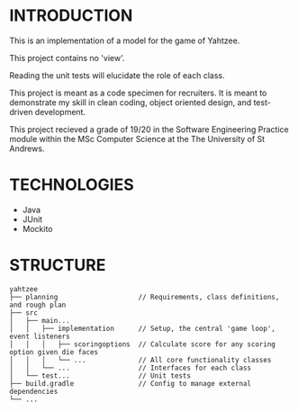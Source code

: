 INTRODUCTION
====================

This is an implementation of a model for the game of Yahtzee.

This project contains no 'view'.

Reading the unit tests will elucidate the role of each class.

This project is meant as a code specimen for recruiters. It is meant to demonstrate my skill in clean coding, object oriented design, and test-driven development.

This project recieved a grade of 19/20 in the Software Engineering Practice module within the MSc Computer Science at the The University of St Andrews.

TECHNOLOGIES
====================

- Java
- JUnit
- Mockito

STRUCTURE
====================

```
yahtzee
├── planning                    // Requirements, class definitions, and rough plan 
├── src                        
│   ├── main...
│   │   ├── implementation      // Setup, the central 'game loop', event listeners
│   │   │   ├── scoringoptions  // Calculate score for any scoring option given die faces
│   │   │   └── ...             // All core functionality classes 
│   │   └── ...                 // Interfaces for each class
│   └── test...                 // Unit tests
├── build.gradle                // Config to manage external dependencies
└── ... 
```
